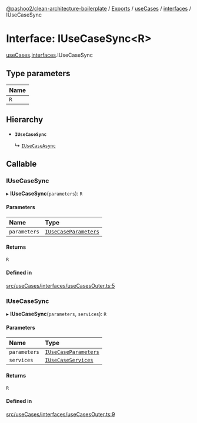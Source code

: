 [@pashoo2/clean-architecture-boilerplate](../README.md) / [Exports](../modules.md) / [useCases](../modules/usecases.md) / [interfaces](../modules/usecases.interfaces.md) / IUseCaseSync

# Interface: IUseCaseSync<R\>

[useCases](../modules/usecases.md).[interfaces](../modules/usecases.interfaces.md).IUseCaseSync

## Type parameters

| Name |
| :------ |
| `R` |

## Hierarchy

- **`IUseCaseSync`**

  ↳ [`IUseCaseAsync`](usecases.interfaces.iusecaseasync.md)

## Callable

### IUseCaseSync

▸ **IUseCaseSync**(`parameters`): `R`

#### Parameters

| Name | Type |
| :------ | :------ |
| `parameters` | [`IUseCaseParameters`](usecases.interfaces.iusecaseparameters.md) |

#### Returns

`R`

#### Defined in

[src/useCases/interfaces/useCasesOuter.ts:5](https://github.com/pashoo2/clean-architecture-boilerplate/blob/4202db5/src/useCases/interfaces/useCasesOuter.ts#L5)

### IUseCaseSync

▸ **IUseCaseSync**(`parameters`, `services`): `R`

#### Parameters

| Name | Type |
| :------ | :------ |
| `parameters` | [`IUseCaseParameters`](usecases.interfaces.iusecaseparameters.md) |
| `services` | [`IUseCaseServices`](usecases.interfaces.iusecaseservices.md) |

#### Returns

`R`

#### Defined in

[src/useCases/interfaces/useCasesOuter.ts:9](https://github.com/pashoo2/clean-architecture-boilerplate/blob/4202db5/src/useCases/interfaces/useCasesOuter.ts#L9)
